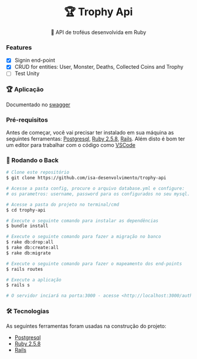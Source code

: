 <h1 align="center">
   🏆 Trophy Api
</h1>
<p align="center">🚀 API de troféus desenvolvida em Ruby </p>

### Features

- [x] Signin end-point
- [x] CRUD for entities: User, Monster, Deaths, Collected Coins and Trophy
- [ ] Test Unity

### 🏆 Aplicação

Documentado no [swagger](https://trophy-api.herokuapp.com/api-docs/index.html)

### Pré-requisitos

Antes de começar, você vai precisar ter instalado em sua máquina as seguintes ferramentas:
[Postgresql](https://www.postgresql.org/), [Ruby 2.5.8](https://www.ruby-lang.org/en/news/2020/03/31/ruby-2-5-8-released/), [Rails](https://rubygems.org/gems/rails/versions/6.1.1). 
Além disto é bom ter um editor para trabalhar com o código como [VSCode](https://code.visualstudio.com/)

### 🎲 Rodando o Back

```bash
# Clone este repositório
$ git clone https://github.com/isa-desenvolvimento/trophy-api

# Acesse a pasta config, procure o arquivo database.yml e configure:
# os parametros: username, password para os configurados no seu mysql.

# Acesse a pasta do projeto no terminal/cmd
$ cd trophy-api

# Execute o seguinte comando para instalar as dependências 
$ bundle install

# Execute o seguinte comando para fazer a migração no banco
$ rake db:drop:all
$ rake db:create:all
$ rake db:migrate

# Execute o seguinte comando para fazer o mapeamento dos end-points
$ rails routes

# Execute a aplicação
$ rails s

# O servidor inciará na porta:3000 - acesse <http://localhost:3000/auth/auth>
```
### 🛠 Tecnologias

As seguintes ferramentas foram usadas na construção do projeto:

- [Postgresql](https://www.postgresql.org/)
- [Ruby 2.5.8](https://www.ruby-lang.org/en/news/2020/03/31/ruby-2-5-8-released/)
- [Rails](https://rubygems.org/gems/rails/versions/6.1.1)
